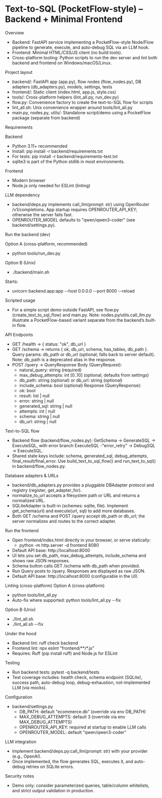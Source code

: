 # Text-to-SQL (PocketFlow-style) – Backend + Minimal Frontend

Overview
- Backend: FastAPI service implementing a PocketFlow-style Node/Flow pipeline to generate, execute, and auto-debug SQL via an LLM hook.
- Frontend: Minimal HTML/CSS/JS client (no build tools).
- Cross-platform tooling: Python scripts to run the dev server and lint both backend and frontend on Windows/macOS/Linux.

Project layout
- backend/: FastAPI app (app.py), flow nodes (flow_nodes.py), DB adapters (db_adapters.py), models, settings, tests
- frontend/: Static client (index.html, app.js, style.css)
- tools/: Cross-platform helpers (lint_all.py, run_dev.py)
- flow.py: Convenience factory to create the text-to-SQL flow for scripts
- lint_all.sh: Unix convenience wrapper around tools/lint_all.py
- main.py, nodes.py, utils/: Standalone script/demo using a PocketFlow package (separate from backend)

Requirements

Backend
- Python 3.11+ recommended
- Install: pip install -r backend/requirements.txt
- For tests: pip install -r backend/requirements-test.txt
- sqlite3 is part of the Python stdlib in most environments.

Frontend
- Modern browser
- Node.js only needed for ESLint (linting)

LLM dependency
- backend/deps.py implements call_llm(prompt: str) using OpenRouter /v1/completions. App startup requires OPENROUTER_API_KEY; otherwise the server fails fast.
- OPENROUTER_MODEL defaults to "qwen/qwen3-coder" (see backend/settings.py).

Run the backend (dev)

Option A (cross-platform, recommended)
- python tools/run_dev.py

Option B (Unix)
- ./backend/main.sh

Starts:
- uvicorn backend.app:app --host 0.0.0.0 --port 8000 --reload

Scripted usage
- For a simple script demo outside FastAPI, see flow.py (create_text_to_sql_flow) and main.py. Note: nodes.py/utils.call_llm.py illustrate a PocketFlow-based variant separate from the backend’s built-in flow.

API Endpoints
- GET /health → { status: "ok", db_url }
- GET /schema → returns { ok, db_url, schema, has_tables, db_path }. Query params: db_path or db_url (optional; falls back to server default). Note: db_path is a deprecated alias in the response.
- POST /query → QueryResponse
  Body (QueryRequest):
    - natural_query: string (required)
    - max_debug_attempts: int [0..10] (optional; defaults from settings)
    - db_path: string (optional) or db_url: string (optional)
    - include_schema: bool (optional)
  Response (QueryResponse):
    - ok: bool
    - result: list | null
    - error: string | null
    - generated_sql: string | null
    - attempts: int | null
    - schema: string | null
    - db_url: string | null

Text-to-SQL flow
- Backend flow (backend/flow_nodes.py): GetSchema → GenerateSQL → ExecuteSQL, with error branch ExecuteSQL -"error_retry" → DebugSQL → ExecuteSQL.
- Shared state keys include: schema, generated_sql, debug_attempts, final_result/final_error.
Use build_text_to_sql_flow() and run_text_to_sql() in backend/flow_nodes.py.

Database adapters & URLs
- backend/db_adapters.py provides a pluggable DBAdapter protocol and registry (register, get_adapter_for).
- normalize_to_url accepts a filesystem path or URL and returns a normalized URL.
- SQLiteAdapter is built-in (schemes: sqlite, file). Implement get_schema(url) and execute(url, sql) to add more databases.
- Both GET /schema and POST /query accept db_path or db_url; the server normalizes and routes to the correct adapter.

Run the frontend
- Open frontend/index.html directly in your browser, or serve statically:
  - python -m http.server -d frontend 8080
- Default API base: http://localhost:8000
- UI lets you set db_path, max_debug_attempts, include_schema and shows raw JSON responses.
- Schema button calls GET /schema with db_path when provided.
- Run Query posts to /query. Responses are displayed as raw JSON.
- Default API base: http://localhost:8000 (configurable in the UI).

Linting (cross-platform)
Option A (cross-platform)
- python tools/lint_all.py
- Auto-fix where supported: python tools/lint_all.py --fix

Option B (Unix)
- ./lint_all.sh
- ./lint_all.sh --fix

Under the hood
- Backend lint: ruff check backend
- Frontend lint: npx eslint "frontend/**/*.js"
- Requires: Ruff (pip install ruff) and Node.js for ESLint

Testing
- Run backend tests: pytest -q backend/tests
- Test coverage includes: health check, schema endpoint (SQLite), success path, auto-debug loop, debug-exhaustion, not-implemented LLM (via mocks).

Configuration
- backend/settings.py
  - DB_PATH: default "ecommerce.db" (override via env DB_PATH)
  - MAX_DEBUG_ATTEMPTS: default 3 (override via env MAX_DEBUG_ATTEMPTS)
  - OPENROUTER_API_KEY: required at startup to enable LLM calls
  - OPENROUTER_MODEL: default "qwen/qwen3-coder"

LLM integration
- Implement backend/deps.py:call_llm(prompt: str) with your provider (e.g., OpenAI).
- Once implemented, the flow generates SQL, executes it, and auto-debug retries on SQLite errors.

Security notes
- Demo only: consider parameterized queries, table/column whitelists, and strict output validation in production.
